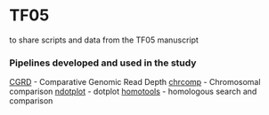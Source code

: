 # TF05
to share scripts and data from the TF05 manuscript

### Pipelines developed and used in the study
[CGRD](https://github.com/liu3zhenlab/CGRD.git) - Comparative Genomic Read Depth
[chrcomp](https://github.com/liu3zhenlab/chrcomp.git) - Chromosomal comparison
[ndotplot](https://github.com/liu3zhenlab/ndotplot.git) - dotplot
[homotools](https://github.com/liu3zhenlab/homotools.git) - homologous search and comparison


